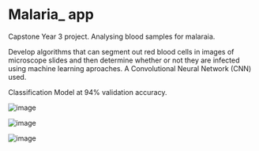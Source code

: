 # Malaria_ app

Capstone Year 3 project. 
Analysing blood samples for malaraia. 

Develop algorithms that can segment out red blood cells in images of microscope slides and then determine whether or not they are infected using machine learning aproaches.
A Convolutional Neural Network (CNN) used.

Classification Model at 94% validation accuracy.

![image](https://user-images.githubusercontent.com/25754048/142043584-40cb606a-e9f4-40d4-9099-a2c2cda3f4a6.png)

![image](https://user-images.githubusercontent.com/25754048/142043618-5e335372-21cb-4670-b486-c9b3b12164ea.png)

![image](https://user-images.githubusercontent.com/25754048/142043647-bfd77182-2720-4bd5-95f2-ca7efab6559f.png)
